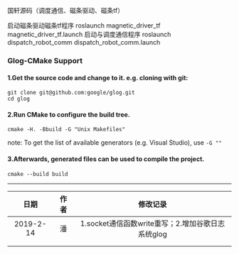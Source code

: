 国轩源码（调度通信、磁条驱动、磁条tf）

启动磁条驱动磁条tf程序
roslaunch magnetic_driver_tf magnetic_driver_tf.launch
启动与调度通信程序
roslaunch dispatch_robot_comm dispatch_robot_comm.launch

### Glog-CMake Support

#### 1.Get the source code and change to it. e.g. cloning with git:

```
git clone git@github.com:google/glog.git
cd glog
```

#### 2.Run CMake to configure the build tree.

```
cmake -H. -Bbuild -G "Unix Makefiles"
```

note: To get the list of available generators (e.g. Visual Studio), use `-G ""`

#### 3.Afterwards, generated files can be used to compile the project.

```
cmake --build build
```

------



|   日期    | 作者 |                     修改记录                      |
| :-------: | :--: | :-----------------------------------------------: |
| 2019-2-14 |  潘  | 1.socket通信函数write重写；2.增加谷歌日志系统glog |
|           |      |                                                   |
|           |      |                                                   |

